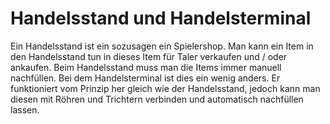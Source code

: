 # Handelsstand und Handelsterminal
Ein Handelsstand ist ein sozusagen ein Spielershop. Man kann ein Item in den Handelsstand tun in dieses Item für Taler verkaufen und / oder ankaufen. Beim Handelsstand muss man die Items immer manuell nachfüllen. Bei dem Handelsterminal ist dies ein wenig anders. Er funktioniert vom Prinzip her gleich wie der Handelsstand, jedoch kann man diesen mit Röhren und Trichtern verbinden und automatisch nachfüllen lassen.